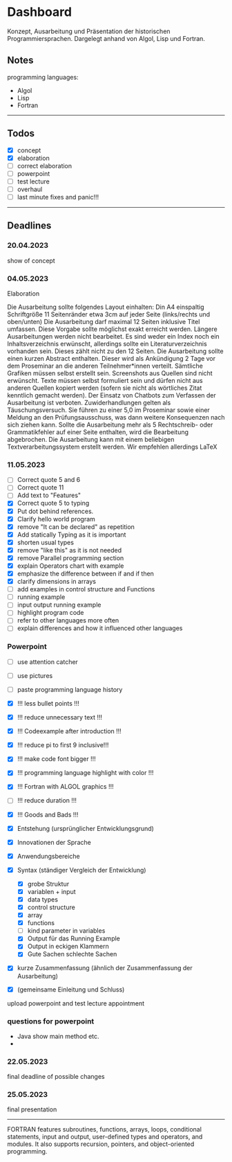 # Dashboard

Konzept, Ausarbeitung und Präsentation der historischen Programmiersprachen. Dargelegt anhand von Algol, Lisp und Fortran.

## Notes

programming languages:

- Algol
- Lisp
- Fortran

---

## Todos

- [X] concept
- [X] elaboration
- [ ] correct elaboration
- [ ] powerpoint
- [ ] test lecture
- [ ] overhaul
- [ ] last minute fixes and panic!!!

---

## Deadlines

### 20.04.2023

show of concept

### 04.05.2023

Elaboration

Die Ausarbeitung sollte folgendes Layout einhalten:
Din A4
einspaltig
Schriftgröße 11
Seitenränder etwa 3cm auf jeder Seite (links/rechts und oben/unten)
Die Ausarbeitung darf maximal 12 Seiten inklusive Titel umfassen. Diese Vorgabe sollte möglichst exakt erreicht werden. Längere Ausarbeitungen werden nicht bearbeitet.
Es sind weder ein Index noch ein Inhaltsverzeichnis erwünscht, allerdings sollte ein Literaturverzeichnis vorhanden sein. Dieses zählt nicht zu den 12 Seiten.
Die Ausarbeitung sollte einen kurzen Abstract enthalten. Dieser wird als Ankündigung 2 Tage vor dem Proseminar an die anderen Teilnehmer*innen verteilt.
Sämtliche Grafiken müssen selbst erstellt sein. Screenshots aus Quellen sind nicht erwünscht.
Texte müssen selbst formuliert sein und dürfen nicht aus anderen Quellen kopiert werden (sofern sie nicht als wörtliches Zitat kenntlich gemacht werden). Der Einsatz von Chatbots zum Verfassen der Ausarbeitung ist verboten. Zuwiderhandlungen gelten als Täuschungsversuch. Sie führen zu einer 5,0 im Proseminar sowie einer Meldung an den Prüfungsausschuss, was dann weitere Konsequenzen nach sich ziehen kann.
Sollte die Ausarbeitung mehr als 5 Rechtschreib- oder Grammatikfehler auf einer Seite enthalten, wird die Bearbeitung abgebrochen.
Die Ausarbeitung kann mit einem beliebigen Textverarbeitungssystem erstellt werden. Wir empfehlen allerdings LaTeX

### 11.05.2023

- [ ] Correct quote 5 and 6
- [ ] Correct quote 11
- [ ] Add text to "Features"
- [X] Correct quote 5 to typing
- [X] Put dot behind references.
- [X] Clarify hello world program
- [X] remove "It can be declared" as repetition
- [X] Add statically Typing as it is important
- [X] shorten usual types
- [X] remove "like this" as it is not needed
- [X] remove Parallel programming section
- [X] explain Operators chart with example
- [X] emphasize the difference between if and if then
- [X] clarify dimensions in arrays
- [ ] add examples in control structure and Functions
- [ ] running example
- [ ] input output running example
- [ ] highlight program code
- [ ] refer to other languages more often
- [ ] explain differences and how it influenced other languages

### Powerpoint

- [ ] use attention catcher
- [ ] use pictures
- [ ] paste programming language history
- [X] !!! less bullet points !!!
- [X] !!! reduce unnecessary text !!!
- [X] !!! Codeexample after introduction !!!
- [X] !!! reduce pi to first 9 inclusive!!!
- [X] !!! make code font bigger !!!
- [X] !!! programming language highlight with color !!!
- [X] !!! Fortran with ALGOL graphics !!!
- [ ] !!! reduce duration !!!
- [X] !!! Goods and Bads !!!

- [X] Entstehung (ursprünglicher Entwicklungsgrund)
- [X] Innovationen der Sprache
- [X] Anwendungsbereiche
- [X] Syntax (ständiger Vergleich der Entwicklung)
  - [X] grobe Struktur
  - [X] variablen + input
  - [X] data types
  - [X] control structure
  - [X] array
  - [X] functions
  - [ ] kind parameter in variables
  - [X] Output für das Running Example
  - [X] Output in eckigen Klammern
  - [X] Gute Sachen schlechte Sachen
- [X] kurze Zusammenfassung (ähnlich der Zusammenfassung der Ausarbeitung)
- [X] (gemeinsame Einleitung und Schluss)

upload powerpoint and test lecture appointment

### questions for powerpoint

* Java show main method etc.
* 

### 22.05.2023

final deadline of possible changes

### 25.05.2023

final presentation

---
FORTRAN features subroutines, functions, arrays, loops, conditional statements, input and output, user-defined types and operators, and modules. It also supports recursion, pointers, and object-oriented programming.
